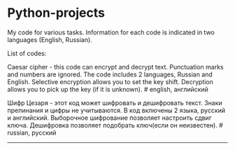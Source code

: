 # Python-projects

My code for various tasks.
Information for each code is indicated in two languages ​​(English, Russian).

List of codes:

Сaesar cipher - this code can encrypt and decrypt text. Punctuation marks and numbers are ignored. The code includes 2 languages, Russian and English. Selective encryption allows you to set the key shift.
Decryption allows you to pick up the key (if it is unknown). # english, английский

Шифр Цезаря - этот код может шифровать и дешифровать текст. Знаки препинания и цифры не учитываются. В код включены 2 языка, русский и английский. Выборочное шифрование позволяет настроить сдвиг ключа.
Дешифровка позволяет подобрать ключ(если он неизвестен). # russian, русский

_________________________________________________________________________________________________________________________________________________________________________________________________________________
